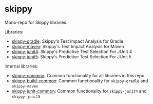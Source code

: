 # skippy

Mono-repo for Skippy libraries.

Libraries:
- [skippy-gradle](skippy-gradle/README.md): Skippy's Test Impact Analysis for Gradle
- [skippy-maven](skippy-maven/README.md): Skippy's Test Impact Analysis for Maven
- [skippy-junit4](skippy-junit4/README.md): Skippy's Predictive Test Selection For JUnit 4
- [skippy-junit5](skippy-junit5/README.md): Skippy's Predictive Test Selection For JUnit 5

Internal libraries:
- [skippy-common](skippy-common/README.md): Common functionality for all libraries in this repo
- [skippy-build-common](skippy-build-common/README.md): Common functionality for `skippy-gradle` and `skippy-maven`
- [skippy-junit-common](skippy-junit-common/README.md): Common functionality for `skippy-junit4` and `skippy-junit5`

